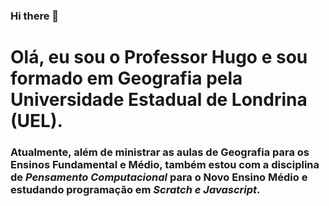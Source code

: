 ### Hi there 👋
# Olá, eu sou o Professor Hugo e sou formado em Geografia pela Universidade Estadual de Londrina (UEL).
### Atualmente, além de ministrar as aulas de Geografia para os Ensinos Fundamental e Médio, também estou com a disciplina de *Pensamento Computacional* para o Novo Ensino Médio e estudando programação em *Scratch e Javascript*.


<!--
**geohugo/geohugo** is a ✨ _special_ ✨ repository because its `README.md` (this file) appears on your GitHub profile.

Here are some ideas to get you started:

- 🔭 I’m currently working on ...
- 🌱 I’m currently learning ...
- 👯 I’m looking to collaborate on ...
- 🤔 I’m looking for help with ...
- 💬 Ask me about ...
- 📫 How to reach me: ...
- 😄 Pronouns: ...
- ⚡ Fun fact: ...
-->
